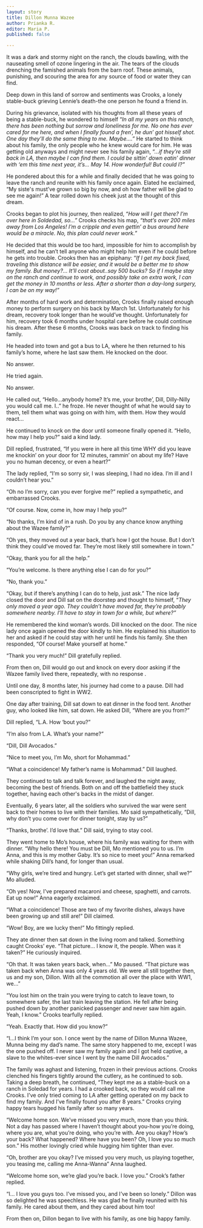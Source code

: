 ```yaml
---
layout: story
title: Dillon Munna Wazee
author: Prianka R.
editor: Maria P.
published: false

---
```

It was a dark and stormy night on the ranch, the clouds bawling, with the nauseating smell of ozone lingering in the air. The tears of the clouds drenching the famished animals from the barn roof. These animals, punishing, and scouring the area for any source of food or water they can find.

Deep down in this land of sorrow and sentiments was Crooks, a lonely stable-buck grieving Lennie’s death-the one person he found a friend in.

During his grievance, isolated with his thoughts from all these years of being a stable-buck, he wondered to himself “_In all my years on this ranch, there has been nothing but sorrow and loneliness for me. No one has ever cared for me here, and when I finally found a fren’, he dun’ got hisself shot. One day they’ll do the same thing to me. Maybe....”_ He started to think about his family, the only people who he knew would care for him. He was getting old anyways and might never see his family again, “..._if they’re still back in LA, then maybe I can find them. I could be sittin’ down eatin’ dinner with ‘em this time next year, it’s... May 14. How wonderful! But could I?”_

He pondered about this for a while and finally decided that he was going to leave the ranch and reunite with his family once again. Elated he exclaimed, “My siste's must’ve grown so big by now, and oh how father will be glad to see me again!” A tear rolled down his cheek just at the thought of this dream.

Crooks began to plot his journey, then realized, “_How will I get there? I’m over here in Soldedad, so…”_ Crooks checks his map, _“that’s over 200 miles away from Los Angeles! I’m a cripple and even gettin’ a bus around here would be a miracle. No, this plan could never work.”_

He decided that this would be too hard, impossible for him to accomplish by himself, and he can’t tell anyone who might help him even if he could before he gets into trouble. Crooks then has an epiphany: “_If I get my back fixed, traveling this distance will be easier, and it would be a better me to show my family. But money?... It’ll cost about..say 500 bucks? So if I maybe stay on the ranch and continue to work, and possibly take on extra work, I can get the money in 10 months or less. After a shorter than a day-long surgery, I can be on my way!”_

After months of hard work and determination, Crooks finally raised enough money to perform surgery on his back by March 1st. Unfortunately for his dream, recovery took longer than he would’ve thought. Unfortunately for him, recovery took 6 months under hospital care before he could continue his dream. After these 6 months, Crooks was back on track to finding his family.

He headed into town and got a bus to LA, where he then returned to his family’s home, where he last saw them. He knocked on the door.

No answer.

He tried again.

No answer.

He called out, “Hello...anybody home? It’s me, your brothe’, Dill, Dilly-Nilly you would call me. I..” he froze. He never thought of what he would say to them, tell them what was going on with him, with them. How they would react…

He continued to knock on the door until someone finally opened it. “Hello, how may I help you?” said a kind lady.

Dill replied, frustrated, “If you were in here all this time WHY did you leave me knockin’ on your door for 12 minutes, rammin’ on about my life? Have you no human decency, or even a heart?”

The lady replied, “I’m so sorry sir, I was sleeping, I had no idea. I’m ill and I couldn’t hear you.”

“Oh no I’m sorry, can you ever forgive me?” replied a sympathetic, and embarrassed Crooks.

“Of course. Now, come in, how may I help you?”

“No thanks, I’m kind of in a rush. Do you by any chance know anything about the Wazee family?”

“Oh yes, they moved out a year back, that’s how I got the house. But I don’t think they could’ve moved far. They’re most likely still somewhere in town.”

“Okay, thank you for all the help.”

“You’re welcome. Is there anything else I can do for you?”

“No, thank you.”

“Okay, but if there’s anything I can do to help, just ask.” The nice lady closed the door and Dill sat on the doorstep and thought to himself, “_They only moved a year ago. They couldn’t have moved far, they’re probably somewhere nearby. I’ll have to stay in town for a while, but where?”_

He remembered the kind woman’s words. Dill knocked on the door. The nice lady once again opened the door kindly to him. He explained his situation to her and asked if he could stay with her until he finds his family. She then responded, “Of course! Make yourself at home.”

“Thank you very much!” Dill gratefully replied.

From then on, Dill would go out and knock on every door asking if the Wazee family lived there, repeatedly, with no response .

Until one day, 8 months later, his journey had come to a pause. Dill had been conscripted to fight in WW2.

One day after training, Dill sat down to eat dinner in the food tent. Another guy, who looked like him, sat down. He asked Dill, “Where are you from?”

Dill replied, “L.A. How ‘bout you?”

“I’m also from L.A. What’s your name?”

“Dill, Dill Avocados.”

“Nice to meet you, I’m Mo, short for Mohammad.”

“What a coincidence! My father’s name is Mohammad.” Dill laughed.

They continued to talk and talk forever, and laughed the night away, becoming the best of friends. Both on and off the battlefield they stuck together, having each other's backs in the midst of danger.

Eventually, 6 years later, all the soldiers who survived the war were sent back to their homes to live with their families. Mo said sympathetically, “Dill, why don’t you come over for dinner tonight, stay by us?”

“Thanks, brothe’. I’d love that.” Dill said, trying to stay cool.

They went home to Mo’s house, where his family was waiting for them with dinner. “Why hello there! You must be Dill, Mo mentioned you to us. I’m Anna, and this is my mother Gaby. It’s so nice to meet you!” Anna remarked while shaking Dill’s hand, for longer than usual.

“Why girls, we’re tired and hungry. Let’s get started with dinner, shall we?” Mo alluded.

“Oh yes! Now, I’ve prepared macaroni and cheese, spaghetti, and carrots. Eat up now!” Anna eagerly exclaimed.

“What a coincidence! Those are two of my favorite dishes, always have been growing up and still are!” Dill claimed.

“Wow! Boy, are we lucky then!” Mo fittingly replied.

They ate dinner then sat down in the living room and talked. Something caught Crooks’ eye. “That picture... I know it, the people. When was it taken?” He curiously inquired.

“Oh that. It was taken years back, when…” Mo paused. “That picture was taken back when Anna was only 4 years old. We were all still together then, us and my son, Dillon. With all the commotion all over the place with WW1, we...”

“You lost him on the train you were trying to catch to leave town, to somewhere safer, the last train leaving the station. He fell after being pushed down by another panicked passenger and never saw him again. Yeah, I know.” Crooks tearfully replied.

“Yeah. Exactly that. How did you know?”

“I...I think I’m your son. I once went by the name of Dillon Munna Wazee, Munna being my dad’s name. The same story happened to me, except I was the one pushed off. I never saw my family again and I got held captive, a slave to the whites-ever since I went by the name Dill Avocados.”

The family was aghast and listening, frozen in their previous actions. Crooks clenched his fingers tightly around the cutlery, as he continued to sob. Taking a deep breath, he continued, “They kept me as a stable-buck on a ranch in Soledad for years. I had a crooked back, so they would call me Crooks. I’ve only tried coming to LA after getting operated on my back to find my family. And I’ve finally found you after 8 years.” Crooks crying happy tears hugged his family after so many years.

“Welcome home son. We’ve missed you very much, more than you think. Not a day has passed where I haven’t thought about you-how you’re doing, where you are, what you’re doing, who you’re with. Are you okay? How’s your back? What happened? Where have you been? Oh, I love you so much son.” His mother lovingly cried while hugging him tighter than ever.

“Oh, brother are you okay? I’ve missed you very much, us playing together, you teasing me, calling me Anna-Wanna” Anna laughed.

“Welcome home son, we’re glad you’re back. I love you.” Crook’s father replied.

“I... I love you guys too. I’ve missed you, and I’ve been so lonely.” Dillon was so delighted he was speechless. He was glad he finally reunited with his family. He cared about them, and they cared about him too!

From then on, Dillon began to live with his family, as one big happy family.